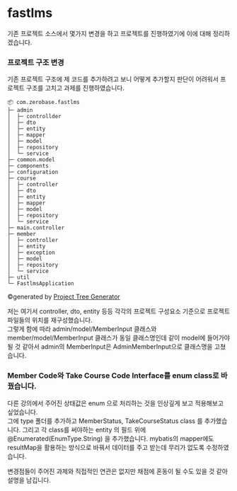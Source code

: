 # fastlms

기존 프로젝트 소스에서 몇가지 변경을 하고 프로젝트를 진행하였기에 이에 대해 정리하겠습니다.

### 프로젝트 구조 변경

기존 프로젝트 구조에 제 코드를 추가하려고 보니 어떻게 추가할지 판단이 어려워서 프로젝트 구조를 고치고 과제를 진행하였습니다.
```
📦 com.zerobase.fastlms
├─ admin
│  ├─ controllder
│  ├─ dto
│  ├─ entity
│  ├─ mapper
│  ├─ model
│  ├─ repository
│  └─ service
├─ common.model
├─ components
├─ configuration
├─ course
│  ├─ controller
│  ├─ dto
│  ├─ entity
│  ├─ mapper
│  ├─ model
│  ├─ repository
│  └─ service
├─ main.controller
├─ member
│  ├─ controller
│  ├─ entity
│  ├─ exception
│  ├─ model
│  ├─ repository
│  └─ service
├─ util
└─ FastlmsApplication
```
©generated by [Project Tree Generator](https://woochanleee.github.io/project-tree-generator)  

저는 여기서 controller, dto, entity 등등 각각의 프로젝트 구성요소 기준으로 프로젝트 파일들의 위치를 재구성했습니다.  
그렇게 함에 따라 admin/model/MemberInput 클래스와
member/model/MemberInput 클래스가 동일 클래스명인데 같이 model에 들어가야 될 것 같아서 admin의 MemberInput은 AdminMemberInput으로 클래스명을 고쳤습니다.

### Member Code와 Take Course Code Interface를 enum class로 바꿨습니다.
다른 강의에서 주어진 상태값은 enum 으로 처리하는 것을 인상깊게 보고 적용해보고 싶었습니다.  
그에 type 폴더를 추가하고 MemberStatus, TakeCourseStatus class 를 추가했습니다. 그리고 각 class를 써야하는 entity 의 필드 위에
@Enumerated(EnumType.String) 을 추가했습니다. mybatis의 mapper에도 resultMap을 활용하는 방식으로 바꿔서 데이터를 주고 받는데 무리가 없도록 수정하였습니다.
  

변경점들이 주어진 과제와 직접적인 연관은 없지만 채점에 혼동이 될 수도 있을 것 같아 설명을 남깁니다.
